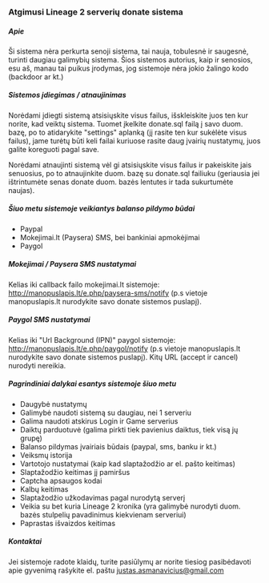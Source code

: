 ### Atgimusi Lineage 2 serverių donate sistema
##### Apie
Ši sistema nėra perkurta senoji sistema, tai nauja, tobulesnė ir saugesnė, turinti daugiau galimybių sistema. Šios sistemos autorius, kaip ir senosios, esu aš, manau tai puikus įrodymas, jog sistemoje nėra jokio žalingo kodo (backdoor ar kt.)

##### Sistemos įdiegimas / atnaujinimas
Norėdami įdiegti sistemą atsisiųskite visus failus, išskleiskite juos ten kur norite, kad veiktų sistema. Tuomet įkelkite donate.sql failą į savo duom. bazę, po to atidarykite "settings" aplanką (jį rasite ten kur sukėlėte visus failus), jame turėtų būti keli failai kuriuose rasite daug įvairių nustatymų, juos galite koreguoti pagal save. 

Norėdami atnaujinti sistemą vėl gi atsisiųskite visus failus ir pakeiskite jais senuosius, po to atnaujinkite duom. bazę su donate.sql failiuku (geriausia jei ištrintumėte senas donate duom. bazės lentutes ir tada sukurtumėte naujas).

##### Šiuo metu sistemoje veikiantys balanso pildymo būdai
* Paypal
* Mokejimai.lt (Paysera) SMS, bei bankiniai apmokėjimai
* Paygol

##### Mokejimai / Paysera SMS nustatymai
Kelias iki callback failo mokejimai.lt sistemoje: http://manopuslapis.lt/e.php/paysera-sms/notify (p.s vietoje manopuslapis.lt nurodykite savo donate sistemos puslapį).

##### Paygol SMS nustatymai
Kelias iki "Url Background (IPN)" paygol sistemoje: http://manopuslapis.lt/e.php/paygol/notify (p.s vietoje manopuslapis.lt nurodykite savo donate sistemos puslapį). Kitų URL (accept ir cancel) nurodyti nereikia.

##### Pagrindiniai dalykai esantys sistemoje šiuo metu
* Daugybė nustatymų
* Galimybė naudoti sistemą su daugiau, nei 1 serveriu
* Galima naudoti atskirus Login ir Game serverius
* Daiktų parduotuvė (galima pirkti tiek pavienius daiktus, tiek visą jų grupę)
* Balanso pildymas įvairiais būdais (paypal, sms, banku ir kt.)
* Veiksmų istorija
* Vartotojo nustatymai (kaip kad slaptažodžio ar el. pašto keitimas)
* Slaptažodžio keitimas jį pamiršus
* Captcha apsaugos kodai
* Kalbų keitimas
* Slaptažodžio užkodavimas pagal nurodytą serverį
* Veikia su bet kuria Lineage 2 kronika (yra galimybė nurodyti duom. bazės stulpelių pavadinimus kiekvienam serveriui)
* Paprastas išvaizdos keitimas

##### Kontaktai
Jei sistemoje radote klaidų, turite pasiūlymų ar norite tiesiog pasibėdavoti apie gyvenimą rašykite el. paštu justas.asmanavicius@gmail.com
